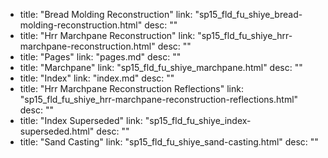   - title: "Bread Molding Reconstruction"
    link: "sp15_fld_fu_shiye_bread-molding-reconstruction.html"
    desc: ""
  - title: "Hrr Marchpane Reconstruction"
    link: "sp15_fld_fu_shiye_hrr-marchpane-reconstruction.html"
    desc: ""
  - title: "Pages"
    link: "pages.md"
    desc: ""
  - title: "Marchpane"
    link: "sp15_fld_fu_shiye_marchpane.html"
    desc: ""
  - title: "Index"
    link: "index.md"
    desc: ""
  - title: "Hrr Marchpane Reconstruction Reflections"
    link: "sp15_fld_fu_shiye_hrr-marchpane-reconstruction-reflections.html"
    desc: ""
  - title: "Index Superseded"
    link: "sp15_fld_fu_shiye_index-superseded.html"
    desc: ""
  - title: "Sand Casting"
    link: "sp15_fld_fu_shiye_sand-casting.html"
    desc: ""
